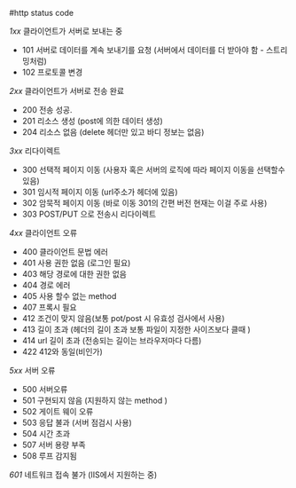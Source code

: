 #http status code


*1xx* 클라이언트가 서버로 보내는 중 
- 101 서버로 데이터를 계속 보내기를 요청 (서버에서 데이터를 더 받아야 함 - 스트리밍처럼)
- 102 프로토콜 변경

*2xx* 클라이언트가 서버로 전송 완료
- 200 전송 성공.
- 201 리소스 생성 (post에 의한 데이터 생성)
- 204 리소스 없음 (delete 헤더만 있고 바디 정보는 없음)


*3xx* 리다이렉트
- 300 선택적 페이지 이동 (사용자 혹은 서버의 로직에 따라 페이지 이동을 선택할수 있음)
- 301 임시적 페이지 이동 (url주소가 헤더에 있음)
- 302 암묵적 페이지 이동 (바로 이동 301의 간편 버전 현재는 이걸 주로 사용)
- 303 POST/PUT 으로 전송시 리다이렉트

*4xx* 클라이언트 오류
- 400 클라이언트 문법 에러 
- 401 사용 권한 없음 (로그인 필요)
- 403 해당 경로에 대한 권한 없음
- 404 경로 에러
- 405 사용 할수 없는 method 
- 407 프록시 필요
- 412 조건이 맞지 않음(보통 pot/post 시 유효성 검사에서 사용)
- 413 길이 초과 (헤더의 길이 초과 보통 파일이 지정한 사이즈보다 클때 )
- 414 url 길이 초과 (전송되는 길이는 브라우저마다 다름)
- 422 412와 동일(비인가)

*5xx* 서버 오류
- 500 서버오류
- 501 구현되지 않음 (지원하지 않는 method )
- 502 게이트 웨이 오류
- 503 응답 불과 (서버 점검시 사용)
- 504 시간 초과
- 507 서버 용량 부족
- 508 루프 감지됨

*601* 네트워크 접속 불가 (IIS에서 지원하는 중)
